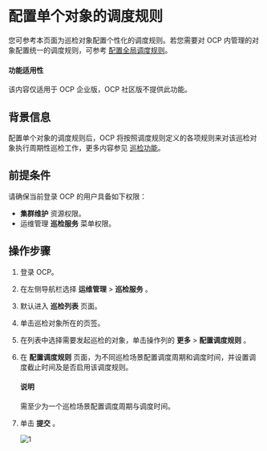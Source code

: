 # 配置单个对象的调度规则

您可参考本页面为巡检对象配置个性化的调度规则。若您需要对 OCP 内管理的对象配置统一的调度规则，可参考 [配置全局调度规则](../200.configure-the-rules/200.configure-global-rules.md)。

<main id="notice" type='notice'>
<h4>功能适用性</h4>
<p>该内容仅适用于 OCP 企业版，OCP 社区版不提供此功能。</p>
</main>

## 背景信息

配置单个对象的调度规则后，OCP 将按照调度规则定义的各项规则来对该巡检对象执行周期性巡检工作，更多内容参见 [巡检功能](../100.inspection-management.md)。

## 前提条件

请确保当前登录 OCP 的用户具备如下权限：

* **集群维护** 资源权限。
* 运维管理 **巡检服务** 菜单权限。

## 操作步骤

1. 登录 OCP。

2. 在左侧导航栏选择 **运维管理** > **巡检服务** 。

3. 默认进入 **巡检列表** 页面。

4. 单击巡检对象所在的页签。

5. 在列表中选择需要发起巡检的对象，单击操作列的 **更多** > **配置调度规则** 。

6. 在 **配置调度规则** 页面，为不同巡检场景配置调度周期和调度时间，并设置调度截止时间及是否启用该调度规则。

   <main id="notice" type='explain'>
    <h4>说明</h4>
    需至少为一个巡检场景配置调度周期与调度时间。
   </main>

7. 单击 **提交** 。

   ![1](https://obbusiness-private.oss-cn-shanghai.aliyuncs.com/doc/img/ocp/401/%E9%85%8D%E7%BD%AE%E5%B7%A1%E6%A3%80%E8%B0%83%E5%BA%A6%E8%A7%84%E5%88%991.png)
